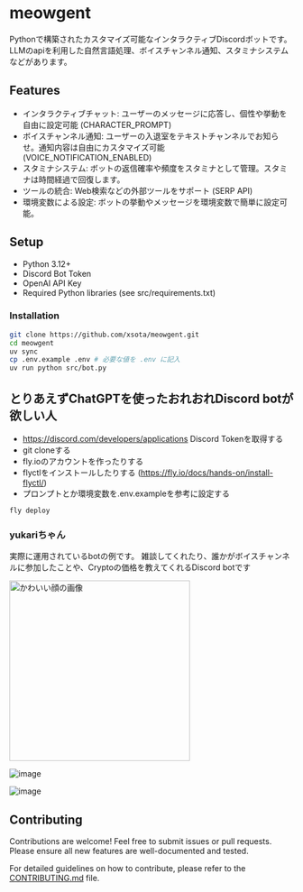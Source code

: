 # meowgent
Pythonで構築されたカスタマイズ可能なインタラクティブDiscordボットです。LLMのapiを利用した自然言語処理、ボイスチャンネル通知、スタミナシステムなどがあります。


## Features
- インタラクティブチャット: ユーザーのメッセージに応答し、個性や挙動を自由に設定可能 (CHARACTER_PROMPT)
- ボイスチャンネル通知: ユーザーの入退室をテキストチャンネルでお知らせ。通知内容は自由にカスタマイズ可能 (VOICE_NOTIFICATION_ENABLED)
- スタミナシステム: ボットの返信確率や頻度をスタミナとして管理。スタミナは時間経過で回復します。
- ツールの統合: Web検索などの外部ツールをサポート (SERP API)
- 環境変数による設定: ボットの挙動やメッセージを環境変数で簡単に設定可能。


## Setup
- Python 3.12+
- Discord Bot Token
- OpenAI API Key
- Required Python libraries (see src/requirements.txt)

### Installation
```sh
git clone https://github.com/xsota/meowgent.git
cd meowgent
uv sync
cp .env.example .env # 必要な値を .env に記入
uv run python src/bot.py
```

## とりあえずChatGPTを使ったおれおれDiscord botが欲しい人
- https://discord.com/developers/applications Discord Tokenを取得する
- git cloneする
- fly.ioのアカウントを作ったりする
- flyctlをインストールしたりする (https://fly.io/docs/hands-on/install-flyctl/)
- プロンプトとか環境変数を.env.exampleを参考に設定する
```
fly deploy
```


### yukariちゃん
実際に運用されているbotの例です。
雑談してくれたり、誰かがボイスチャンネルに参加したことや、Cryptoの価格を教えてくれるDiscord botです

<img src="https://github.com/xsota/discord_bot/assets/5690642/bcf8670f-240a-4f2c-8ba2-aba5c02a6323" alt="かわいい顔の画像" width=320>

![image](https://github.com/xsota/discord_bot/assets/5690642/c43b10d7-5492-434a-83e9-710cb129f8ad)

![image](https://github.com/xsota/discord_bot/assets/5690642/4543f503-045a-46c8-9d69-1d5bf3bc557a)


## Contributing
Contributions are welcome! Feel free to submit issues or pull requests. Please ensure all new features are well-documented and tested.

For detailed guidelines on how to contribute, please refer to the [CONTRIBUTING.md](./CONTRIBUTING.md) file.

